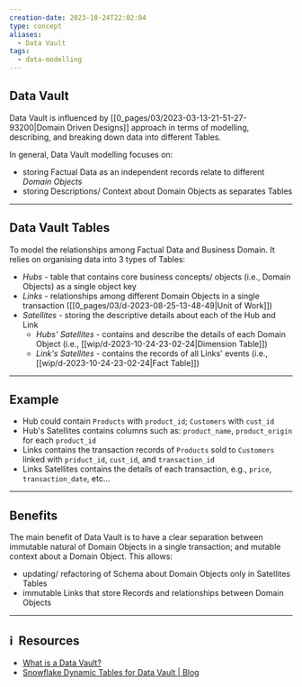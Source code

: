 ```yaml
---
creation-date: 2023-10-24T22:02:04
type: concept
aliases:
  - Data Vault
tags:
  - data-modelling
---
```

## Data Vault

Data Vault is influenced by [[0_pages/03/2023-03-13-21-51-27-93200|Domain Driven Designs]] approach in terms of modelling, describing, and breaking down data into different Tables. 

In general, Data Vault modelling focuses on: 
- storing Factual Data as an independent records relate to different *Domain Objects*
- storing Descriptions/ Context about Domain Objects as separates Tables

---
## Data Vault Tables

To model the relationships among Factual Data and Business Domain. It relies on organising data into 3 types of Tables: 

- *Hubs* - table that contains core business concepts/ objects (i.e., Domain Objects) as a single object key
- *Links* - relationships among different Domain Objects in a single transaction ([[0_pages/03/d-2023-08-25-13-48-49|Unit of Work]])
- *Satellites* - storing the descriptive details about each of the Hub and Link
	- *Hubs' Satellites* - contains and describe the details of each Domain Object (i.e., [[wip/d-2023-10-24-23-02-24|Dimension Table]])
	- *Link's Satellites* - contains the records of all Links' events (i.e., [[wip/d-2023-10-24-23-02-24|Fact Table]])

---
## Example

- Hub could contain `Products` with `product_id`; `Customers` with `cust_id`
- Hub's Satellites contains columns such as: `product_name`, `product_origin` for each `product_id`
- Links contains the transaction records of `Products` sold to `Customers` linked with `priduct_id`, `cust_id`, and `transaction_id`
- Links Satellites contains the details of each transaction, e.g., `price`, `transaction_date`, etc...

---
## Benefits

The main benefit of Data Vault is to have a clear separation between immutable natural of Domain Objects in a single transaction; and mutable context about a Domain Object. This allows: 
- updating/ refactoring of Schema about Domain Objects only in Satellites Tables
- immutable Links that store Records and relationships between Domain Objects

---
## ℹ️  Resources
- [What is a Data Vault?](https://www.databricks.com/glossary/data-vault)
- [Snowflake Dynamic Tables for Data Vault | Blog](https://www.snowflake.com/blog/dynamic-tables-data-vault/)